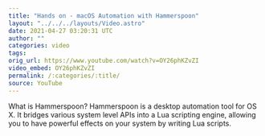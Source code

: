 ```yaml
---
title: "Hands on - macOS Automation with Hammerspoon"
layout: "../../../layouts/Video.astro"
date: 2021-04-27 03:20:31 UTC
author: ""
categories: video
tags: 
orig_url: https://www.youtube.com/watch?v=OY26phKZvZI
video_embed: OY26phKZvZI
permalink: /:categories/:title/
source: YouTube
---
```

What is Hammerspoon? Hammerspoon is a desktop automation tool for OS X. It bridges various system level APIs into a Lua scripting engine, allowing you to have powerful effects on your system by writing Lua scripts.